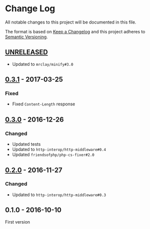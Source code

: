 # Change Log
All notable changes to this project will be documented in this file.

The format is based on [Keep a Changelog](http://keepachangelog.com/) 
and this project adheres to [Semantic Versioning](http://semver.org/).

## [UNRELEASED]

* Updated to `mrclay/minify#3.0`

## [0.3.1] - 2017-03-25

### Fixed

* Fixed `Content-Length` response

## [0.3.0] - 2016-12-26

### Changed

* Updated tests
* Updated to `http-interop/http-middleware#0.4`
* Updated `friendsofphp/php-cs-fixer#2.0`

## [0.2.0] - 2016-11-27

### Changed

* Updated to `http-interop/http-middleware#0.3`

## 0.1.0 - 2016-10-10

First version

[UNRELEASED]: https://github.com/middlewares/minifier/compare/v0.3.1...master
[0.3.1]: https://github.com/middlewares/minifier/compare/v0.3.0...v0.3.1
[0.3.0]: https://github.com/middlewares/minifier/compare/v0.2.0...v0.3.0
[0.2.0]: https://github.com/middlewares/minifier/compare/v0.1.0...v0.2.0
